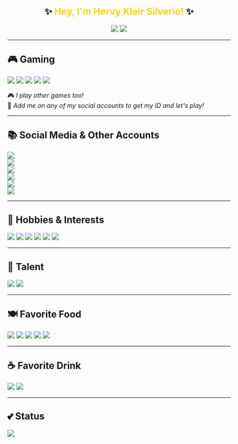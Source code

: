<div align="center">
  <h2>✨ <strong style="color: gold;">Hey, I'm Hervy Kleir Silverio!</strong> ✨</h2>
  <img src="https://img.shields.io/badge/Age-20-orange?style=for-the-badge">
  <img src="https://img.shields.io/badge/Birthday-January_24,_2005-blue?style=for-the-badge">
</div>

---

## 🎮 **Gaming**  
<img src="https://img.shields.io/badge/Valorant-hervykleir%230001-red?style=for-the-badge&logo=riotgames">  
<img src="https://img.shields.io/badge/Call_of_Duty-Player-black?style=for-the-badge&logo=callofduty">  
<img src="https://img.shields.io/badge/PUBG-Player-yellow?style=for-the-badge&logo=pubg">  
<img src="https://img.shields.io/badge/Mobile_Legends-Player-blue?style=for-the-badge">  
<img src="https://img.shields.io/badge/Clash_of_Clans-Player-red?style=for-the-badge">  

🎮 *I play other games too!*  
💬 *Add me on any of my social accounts to get my ID and let's play!*  

---

## 📚 **Social Media & Other Accounts**  
[<img src="https://img.shields.io/badge/Facebook-Hervy_Silverio-1877F2?style=for-the-badge&logo=facebook&logoColor=white">](https://www.facebook.com/share/12F8eoR6s6i/?mibextid=wwXIfr)  
[<img src="https://img.shields.io/badge/X-HERVY_KLEIR-1da1f2?style=for-the-badge&logo=x&logoColor=white">](https://www.x.com/achle_es)  
[<img src="https://img.shields.io/badge/TikTok-HERVY_KLEIR-ff0050?style=for-the-badge&logo=tiktok&logoColor=white">](https://www.tiktok.com/@achle.es)  
[<img src="https://img.shields.io/badge/Steam-hervykleir-000000?style=for-the-badge&logo=steam&logoColor=white">](https://steamcommunity.com/id/hervykleir/)  
[<img src="https://img.shields.io/badge/Twitch-hervykleir-6441A5?style=for-the-badge&logo=twitch&logoColor=white">](https://www.twitch.tv/hervykleir)  
[<img src="https://img.shields.io/badge/YouTube-hervykleir-FF0000?style=for-the-badge&logo=youtube&logoColor=white">](https://www.youtube.com/@hervykleir)  

---

## 🎯 **Hobbies & Interests**  
<img src="https://img.shields.io/badge/Table_Tennis-Favorite-orange?style=for-the-badge&logo=tabletennis">  
<img src="https://img.shields.io/badge/Air_Hockey-Love_it-red?style=for-the-badge">  
<img src="https://img.shields.io/badge/Ice_Skating-So_Cool-blue?style=for-the-badge&logo=skating">  
<img src="https://img.shields.io/badge/Volleyball-🏐-yellow?style=for-the-badge&logo=volleyball">  
<img src="https://img.shields.io/badge/Badminton-🏸-green?style=for-the-badge">  
<img src="https://img.shields.io/badge/Electric_Guitar-🎸-purple?style=for-the-badge&logo=guitar">  

---

## 🎤 **Talent**  
<img src="https://img.shields.io/badge/Singing-🎤-pink?style=for-the-badge">  
<img src="https://img.shields.io/badge/Dancing-🕺🕻-orange?style=for-the-badge">  

---

## 🍽️ **Favorite Food**  
<img src="https://img.shields.io/badge/Chinese_Pepper_Steak-🥩-red?style=for-the-badge">  
<img src="https://img.shields.io/badge/Garlic_Buttered_Shrimp-🦐-orange?style=for-the-badge">  
<img src="https://img.shields.io/badge/Beef_Teriyaki-🍱-brown?style=for-the-badge">  
<img src="https://img.shields.io/badge/Red_Velvet_Cake-🍰-pink?style=for-the-badge">  
<img src="https://img.shields.io/badge/Sisig-🐷-purple?style=for-the-badge">  

---

## ☕ **Favorite Drink**  
<img src="https://img.shields.io/badge/Coffee-☕-brown?style=for-the-badge">  
<img src="https://img.shields.io/badge/Soju-🍺-green?style=for-the-badge">  

---

## 💕 **Status**  
<img src="https://img.shields.io/badge/In_a_Relationship_since-November_2022-ff69b4?style=for-the-badge&logo=heart">  
